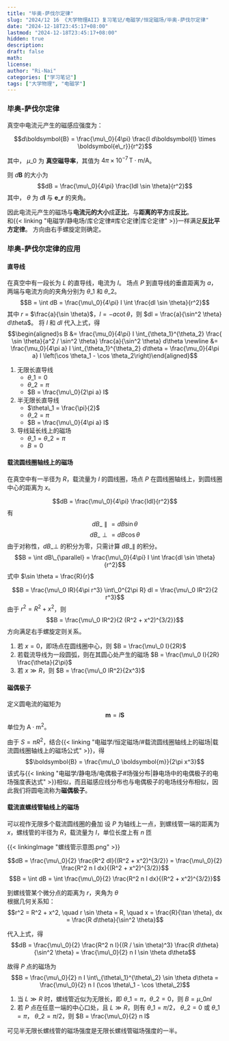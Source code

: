 ```yaml
---
title: "毕奥-萨伐尔定律"
slug: "2024/12 16 《大学物理AII》复习笔记/电磁学/恒定磁场/毕奥-萨伐尔定律"
date: "2024-12-18T23:45:17+08:00"
lastmod: "2024-12-18T23:45:17+08:00"
hidden: true
description:
draft: false
math:
license:
author: "Ri-Nai"
categories: ["学习笔记"]
tags: ["大学物理", "电磁学"]
---
```

### 毕奥-萨伐尔定律
真空中电流元产生的磁感应强度为：

$$d\boldsymbol{B} = \frac{\mu\_0}{4\pi} \frac{I d\boldsymbol{l} \times \boldsymbol{e\_r}}{r^2}$$

其中， $\mu\_0$ 为 **真空磁导率**，其值为 $4\pi \times 10^{-7} \, \text{T} \cdot \text{m} / \text{A}$。

则 $d\boldsymbol{B}$ 的大小为
$$dB = \frac{\mu\_0}{4\pi} \frac{Idl \sin \theta}{r^2}$$
其中， $\theta$ 为 $d\boldsymbol{l}$ 与 $\boldsymbol{e\_r}$ 的夹角。  

因此电流元产生的磁场与**电流元的大小**成**正比**，与**距离的平方**成**反比**。  
和{{< linking "电磁学/静电场/库仑定律#库仑定律|库仑定律" >}}一样满足**反比平方定律**。
方向由右手螺旋定则确定。

### 毕奥-萨伐尔定律的应用
#### 直导线
在真空中有一段长为 $L$ 的直导线，电流为 $I$。
场点 $P$ 到直导线的垂直距离为 $a$，两端与电流方向的夹角分别为 $\theta\_1$ 和 $\theta\_2$。
$$B = \int dB = \frac{\mu\_0}{4\pi} I \int \frac{dl \sin \theta}{r^2}$$
其中 $r$ = $\frac{a}{\sin \theta}$，$l = -a \cot \theta$，则 $dl = \frac{a}{\sin^2 \theta} d\theta$。
将 $l$ 和 $dl$ 代入上式，得
$$\begin{aligned}s
B &= \frac{\mu_0}{4\pi} I \int_{\theta_1}^{\theta_2} \frac{ \sin \theta}{a^2 / \sin^2 \theta} \frac{a}{\sin^2 \theta} d\theta  \newline  &= \frac{\mu_0}{4\pi a} I \int_{\theta_1}^{\theta_2} d\theta = \frac{\mu_0}{4\pi a} I \left(\cos \theta_1 - \cos \theta_2\right)\end{aligned}$$

1. 无限长直导线
    - $\theta\_1 = 0$
    - $\theta\_2 = \pi$
    - $B = \frac{\mu\_0}{2\pi a} I$
2. 半无限长直导线
    - $\theta\_1 = \frac{\pi}{2}$
    - $\theta\_2 = \pi$
    - $B = \frac{\mu\_0}{4\pi a} I$
3. 导线延长线上的磁场
    - $\theta\_1 = \theta\_2 = \pi$
    - $B = 0$

#### 载流圆线圈轴线上的磁场
在真空中有一半径为 $R$，载流量为 $I$ 的圆线圈，场点 $P$ 在圆线圈轴线上，到圆线圈中心的距离为 $x$。

$$dB = \frac{\mu\_0}{4\pi} \frac{Idl}{r^2}$$
有
$$dB\_{\parallel} = dB \sin \theta$$
$$dB\_{\perp} = dB \cos \theta$$
由于对称性，$dB\_{\perp}$ 的积分为零，只需计算 $dB\_{\parallel}$ 的积分。
$$B = \int dB\_{\parallel} = \frac{\mu\_0}{4\pi} I \int \frac{dl \sin \theta}{r^2}$$
式中 $\sin \theta = \frac{R}{r}$

$$B = \frac{\mu\_0 IR}{4\pi r^3} \int\_0^{2\pi R} dl = \frac{\mu\_0 IR^2}{2 r^3}$$
由于 $r^2 = R^2 + x^2$，则
$$B = \frac{\mu\_0 IR^2}{2 (R^2 + x^2)^{3/2}}$$
方向满足右手螺旋定则关系。

1. 若 $x = 0$，即场点在圆线圈中心，则 $B = \frac{\mu\_0 I}{2R}$
2. 若载流导线为一段圆弧，则在其圆心处产生的磁场 $B = \frac{\mu\_0 I}{2R} \frac{\theta}{2\pi}$
3. 若 $x \gg R$，则 $B = \frac{\mu\_0 IR^2}{2x^3}$

#### 磁偶极子
定义圆电流的磁矩为
$$\boldsymbol{m} = I \boldsymbol{S}$$
单位为 $\text{A} \cdot \text{m}^2$。  

由于 $S = \pi R^2$，结合{{< linking "电磁学/恒定磁场/#载流圆线圈轴线上的磁场|载流圆线圈轴线上的磁场公式" >}}，得  
$$\boldsymbol{B} = \frac{\mu\_0 \boldsymbol{m}}{2\pi x^3}$$
该式与{{< linking "电磁学/静电场/电偶极子#场强分布|静电场中的电偶极子的电场强度表达式" >}}相似，而且磁感应线分布也与电偶极子的电场线分布相似，因此我们将圆电流称为**磁偶极子**。

#### 载流直螺线管轴线上的磁场
可以视作无限多个载流圆线圈的叠加
设 $P$ 为轴线上一点，到螺线管一端的距离为 $x$，螺线管的半径为 $R$，载流量为 $I$，单位长度上有 $n$ 匝

{{< linkingImage "螺线管示意图.png" >}}

$$dB = \frac{\mu\_0}{2} \frac{R^2 dI}{(R^2 + x^2)^{3/2}} = \frac{\mu\_0}{2} \frac{R^2 n I dx}{(R^2 + x^2)^{3/2}}$$
$$B = \int dB = \int \frac{\mu\_0}{2} \frac{R^2 n I dx}{(R^2 + x^2)^{3/2}}$$

到螺线管某个微分点的距离为 $r$，夹角为 $\theta$  
根据几何关系知：
$$r^2 = R^2 + x^2, \quad r \sin \theta = R, \quad x = \frac{R}{\tan \theta}, dx = \frac{R d\theta}{\sin^2 \theta}$$

代入上式，得
$$dB = \frac{\mu\_0}{2} \frac{R^2 n I}{(R / \sin \theta)^3} \frac{R d\theta}{\sin^2 \theta} = \frac{\mu\_0}{2}  n I \sin \theta d\theta$$

故得 $P$ 点的磁场为  
$$B = \frac{\mu\_0}{2} n I \int\_{\theta\_1}^{\theta\_2} \sin \theta d\theta = \frac{\mu\_0}{2} n I (\cos \theta\_1 - \cos \theta\_2)$$

1. 当 $L \gg R$ 时，螺线管近似为无限长，即 $\theta\_1 = \pi$，$\theta\_2 = 0$，则 $B = \mu\_0 n I$
2. 若 $P$ 点在任意一端的中心口处，且 $L \gg R$，则有 $\theta\_1 = \pi / 2$， $\theta\_2 = 0$ 或 $\theta\_1 = \pi$， $\theta\_2 = \pi / 2$，则 $B = \frac{\mu\_0}{2} n I$

可见半无限长螺线管的磁场强度是无限长螺线管磁场强度的一半。
